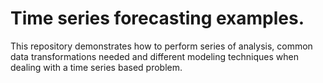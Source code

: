 # Time series forecasting examples.

This repository demonstrates how to perform series of analysis, common data transformations needed and different modeling techniques when dealing with a time series based problem.
